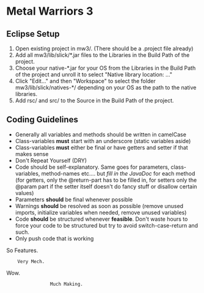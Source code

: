 
Metal Warriors 3
===

Eclipse Setup
---
1. Open existing project in mw3/. (There should be a .project file already)
2. Add all mw3/lib/slick/*.jar files to the Libraries in the Build Path of the project.
3. Choose your native-*.jar for your OS from the Libraries in the Build Path of the project and unroll it to select "Native library location: ..."
4. Click "Edit..." and then "Workspace" to select the folder mw3/lib/slick/natives-*/ depending on your OS as the path to the native libraries.
5. Add rsc/ and src/ to the Source in the Build Path of the project.

Coding Guidelines
---
* Generally all variables and methods should be written in camelCase
* Class-variables **must** start with an underscore (static variables aside)
* Class-variables **must** either be final or have getters and setter if that makes sense
* Don't Repeat Yourself (DRY)
* Code should be self-explanatory. Same goes for parameters, class-variables, method-names etc.... but *fill in the JavaDoc* for each method (for getters, only the @return-part has to be filled in, for setters only the @param part if the setter itself doesn't do fancy stuff or disallow certain values)
* Parameters **should** be final whenever possible
* Warnings **should** be resolved as soon as possible (remove unused imports, initialize variables when needed, remove unused variables)
* Code **should** be structured whenever **feasible**. Don't waste hours to force your code to be structured but try to avoid switch-case-return and such.
* Only push code that is working

So Features.

        Very Mech.

  Wow.

                    Much Making.
